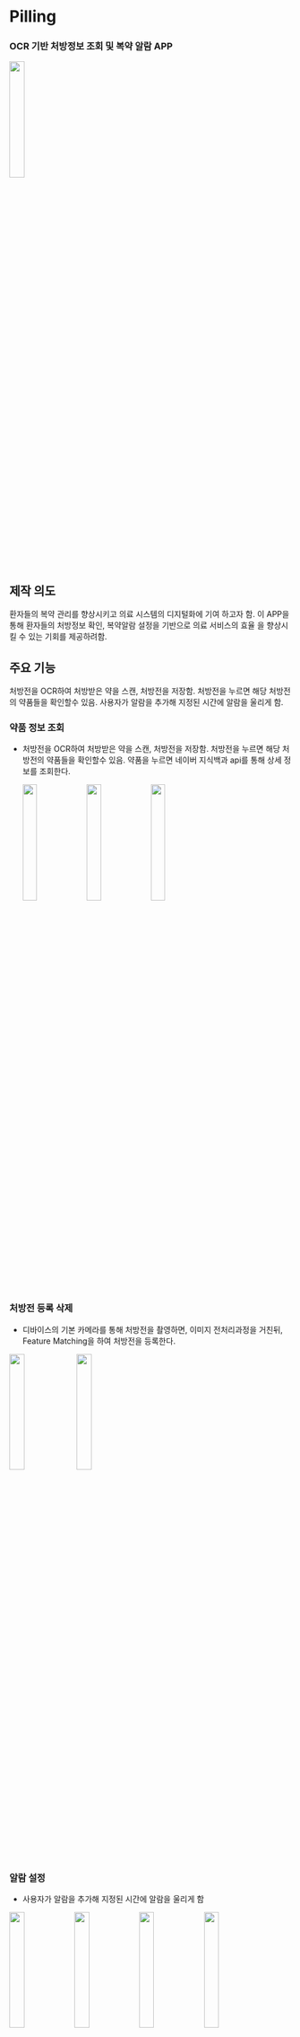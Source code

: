 # Pilling

### OCR 기반 처방정보 조회 및 복약 알람 APP



<img src="https://github.com/ungyuun/Pilling/assets/95204319/75bb43fe-4e20-4b3a-9833-9d70a3ee35f4" width="23%"/>



## 제작 의도

환자들의 복약 관리를 향상시키고 의료 시스템의 디지털화에 기여 하고자 함. 
이 APP을 통해 환자들의 처방정보 확인, 복약알람 설정을 기반으로 의료 서비스의 효율
을 향상시킬 수 있는 기회를 제공하려함.



## 주요 기능

처방전을 OCR하여 처방받은 약을 스캔, 처방전을 저장함. 처방전을 누르면 해당 처방전의 약품들을 확인할수 있음. 
사용자가 알람을 추가해 지정된 시간에 알람을 울리게 함.



### 약품 정보 조회

- 처방전을 OCR하여 처방받은 약을 스캔, 처방전을 저장함. 처방전을 누르면 해당 처방전의 약품들을 확인할수 있음. 
  약품을 누르면 네이버 지식백과 api를 통해 상세 정보를 조회한다.

  <img src="https://github.com/ungyuun/Pilling/assets/95204319/0709babd-e7cb-40d4-a5ab-40b4f086f504" width="23%" />  <img src="https://github.com/ungyuun/Pilling/assets/95204319/c9aa39f4-073b-4bab-b12e-58468279c7ae" width="23%" /> <img src="https://github.com/ungyuun/Pilling/assets/95204319/f07d5e81-3b7c-432c-a4e4-8aec64efb0c3" width="23%" />  

  

### 처방전 등록 삭제

- 디바이스의 기본 카메라를 통해 처방전을 촬영하면, 이미지 전처리과정을 거친뒤, 
  Feature Matching을 하여 처방전을 등록한다.



​      <img src="https://github.com/ungyuun/Pilling/assets/95204319/b686fee3-6677-45cb-aee4-b77d422cf713" width="23%" />  <img src="https://github.com/ungyuun/Pilling/assets/95204319/25b7836f-d30f-4e0e-ac27-4583bdf266fa" width="23%" />



### 알람 설정

- 사용자가 알람을 추가해 지정된 시간에 알람을 울리게 함



​     <img src="https://github.com/ungyuun/Pilling/assets/95204319/646f87c7-dfdc-4f61-b511-79fe11093386" width="23%" /><img src="https://github.com/ungyuun/Pilling/assets/95204319/78078de9-ecc4-4503-9b20-4760602ab5aa" width="23%" /><img src="https://github.com/ungyuun/Pilling/assets/95204319/028a6c66-718e-4e02-8d07-be48c23d9483" width="23%" /><img src="https://github.com/ungyuun/Pilling/assets/95204319/585e59eb-4446-4eab-89b1-ab2fdc0fc95a" width="23%" />



### OCR 과정

- OpenCV의 Feature Matching 기술을 사용함.  이미지에서 특징적인 지점들을 찾아내고, 
  서로 다른 두 이미지 간의 해당 특징점들을 매칭하는 작업을 수행한다.

  

  <img src="https://github.com/ungyuun/Pilling/assets/95204319/a0e6b81a-1cd6-4a66-bf5e-ed597daee708" align="center" />

<img src="https://github.com/ungyuun/Pilling/assets/95204319/82609a4d-18b4-41e1-99bc-13f89e25c8e8" align="center" />



- **훈련이미지**(공통영역) 과 **쿼리이미지** (처방전)을 **서로 매칭**하여 **공통된 객체를 찾는다**. 
  만약 객체 매칭이 10개 미만이라면 False를 반환. 아니라면 **처방전의 약품명 영역을 추출**한다.

  

  <img src="https://github.com/ungyuun/Pilling/assets/95204319/57769816-1dc3-4369-9b31-5a117a5d437b" align="center" />

    

## 시스템 구조

- OCR과 DB서버를 연결하기 위한 Flask 서버
- Client의 Android App



### 서버 구동 방법

1. cd myvenv/scripts 
2. source activate (파이썬 가상환경실행)
3. python run app
